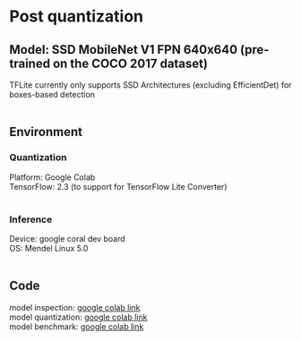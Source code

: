 # Post quantization

## Model: SSD MobileNet V1 FPN 640x640 (pre-trained on the COCO 2017 dataset)
TFLite currently only supports SSD Architectures (excluding EfficientDet) for boxes-based detection
<br></br>

## Environment
### Quantization
Platform: Google Colab  
TensorFlow: 2.3 (to support for TensorFlow Lite Converter)
<br></br>

### Inference
Device: google coral dev board  
OS: Mendel Linux 5.0
<br></br>

## Code
model inspection: [google colab link](https://colab.research.google.com/drive/1jvyqfpibTa_XKEcNtUHJwwRDVLEtufYT?usp=sharing)  
model quantization: [google colab link](https://colab.research.google.com/drive/1jdQlq6lUbno62unjvrWKdb_gisHpPFy4?usp=sharing)  
model benchmark: [google colab link](https://colab.research.google.com/drive/1P1KFo15ZAyryICmBjFs3sLHtfhss9nHl?usp=sharing)  

